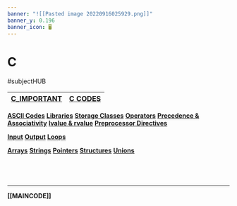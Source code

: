 ```yaml
---
banner: "![[Pasted image 20220916025929.png]]"
banner_y: 0.196
banner_icon: 🖥️
---
```

# C
#subjectHUB 

| **[C_IMPORTANT](C_IMPORTANT.md)** | **[C CODES](CCODES.md)** | 
| --------------------------------- | --------------------- |

**[ASCII Codes](ASCIICODES.md)**
**[Libraries](Clibrary.md)**
**[Storage Classes](Cstorageclass.md)**
**[Operators](Coperators.md)**
**[Precedence & Associativity](Cprecedenceassociativity.md)**
**[lvalue & rvalue](Cleftrightvalue.md)**
**[Preprocessor Directives](Cpreprocessordirective.md)**

**[Input](Cinput.md)**
**[Output](Coutput.md)**
**[Loops](Cloops.md)**

**[Arrays](Carrays.md)**
**[Strings](Cstrings)**
**[Pointers](Cpointers)**
**[Structures](Cstructures.md)**
**[Unions](Cunions.md)**


<br>

# 
---
**[[MAINCODE]]**